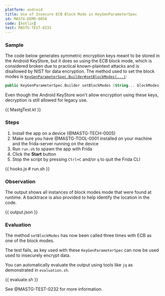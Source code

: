 ```yaml
---
platform: android
title: Use of Insecure ECB Block Mode in KeyGenParameterSpec
id: MASTG-DEMO-0058
code: [kotlin]
test: MASTG-TEST-0232
---
```


### Sample

The code below generates symmetric encryption keys meant to be stored in the Android KeyStore, but it does so using the ECB block mode, which is considered broken due to practical known-plaintext attacks and is disallowed by NIST for data encryption. The method used to set the block modes is [`KeyGenParameterSpec.Builder#setBlockModes(...)`](https://developer.android.com/reference/android/security/keystore/KeyGenParameterSpec.Builder#setBlockModes(java.lang.String[])):

```kotlin
public KeyGenParameterSpec.Builder setBlockModes (String... blockModes)
```

Even though the Android KeyStore won't allow encryption using these keys, decryption is still allowed for legacy use.

{{ MastgTest.kt }}

### Steps

1. Install the app on a device (@MASTG-TECH-0005)
2. Make sure you have @MASTG-TOOL-0001 installed on your machine and the frida-server running on the device
3. Run `run.sh` to spawn the app with Frida
4. Click the **Start** button
5. Stop the script by pressing `Ctrl+C` and/or `q` to quit the Frida CLI

{{ hooks.js # run.sh }}

### Observation

The output shows all instances of block modes mode that were found at runtime. A backtrace is also provided to help identify the location in the code.

{{ output.json }}

### Evaluation

The method `setBlockModes` has now been called three times with ECB as one of the block modes.

The test fails, as key used with these `KeyGenParameterSpec` can now be used used to insecurely encrypt data.

You can automatically evaluate the output using tools like `jq` as demonstrated in `evaluation.sh`.

{{ evaluate.sh }}

See @MASTG-TEST-0232 for more information.

